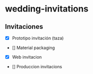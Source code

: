 # wedding-invitations

## Invitaciones
- [x] Prototipo invitación (taza)
- [] Material packaging  
- [X] Web invitacion
- [] Produccion invitacions
